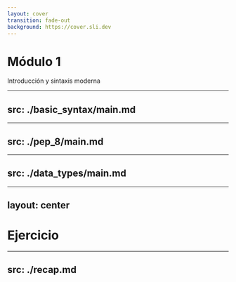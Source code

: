 ```yaml
---
layout: cover
transition: fade-out
background: https://cover.sli.dev
---
```


# Módulo 1

Introducción y sintaxis moderna

---
src: ./basic_syntax/main.md
---

---
src: ./pep_8/main.md
---

---
src: ./data_types/main.md
---

---
layout: center
---

# Ejercicio

---
src: ./recap.md
---
